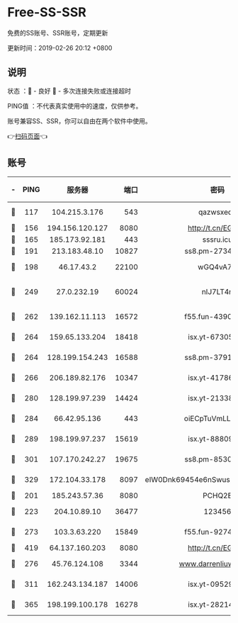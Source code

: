 # Free-SS-SSR

免费的SS账号、SSR账号，定期更新

更新时间：2019-02-26 20:12 +0800

## 说明

状态     ：🙂 - 良好 🙁 - 多次连接失败或连接超时

PING值   ：不代表真实使用中的速度，仅供参考。

账号兼容SS、SSR，你可以自由在两个软件中使用。

👉[扫码页面](https://liesauer.github.io/free-ss-ssr.github.io/)👈

## 账号

|-|PING|服务器|端口|密码|加密方式|区域|
|:----:|:----:|:-----:|-----:|:----:|:----:|:----:|
|🙂|117|104.215.3.176|543|qazwsxedc|aes-256-gcm|JP|
|🙂|156|194.156.120.127|8080|http://t.cn/EGJIyrl|rc4-md5|RU|
|🙂|165|185.173.92.181|443|sssru.icu|rc4-md5|RU|
|🙂|191|213.183.48.10|10827|ss8.pm-27345710|rc4-md5|RU|
|🙂|198|46.17.43.2|22100|wGQ4vA7D|aes-256-gcm|RU|
|🙂|249|27.0.232.19|60024|nIJ7LT4n|xchacha20-ietf-poly1305|HK|
|🙂|262|139.162.11.113|16572|f55.fun-43900311|aes-256-cfb|SG|
|🙂|264|159.65.133.204|18418|isx.yt-67305082|aes-256-cfb|SG|
|🙂|264|128.199.154.243|16588|ss8.pm-37919199|aes-256-cfb|SG|
|🙂|266|206.189.82.176|10347|isx.yt-41786271|aes-256-cfb|SG|
|🙂|280|128.199.97.239|14424|isx.yt-21338454|aes-256-cfb|SG|
|🙂|284|66.42.95.136|443|oiECpTuVmLLxk4Ts|aes-256-cfb|US|
|🙂|289|198.199.97.237|15619|isx.yt-88809686|aes-256-cfb|US|
|🙂|301|107.170.242.27|19675|ss8.pm-85305168|aes-256-cfb|US|
|🙂|329|172.104.33.178|8097|eIW0Dnk69454e6nSwuspv9DmS201tQ0D|aes-256-cfb|SG|
|🙂|201|185.243.57.36|8080|PCHQ2E|rc4-md5|US|
|🙂|223|204.10.89.10|36477|123456|aes-256-cfb|US|
|🙂|273|103.3.63.220|15849|f55.fun-92746572|aes-256-cfb|SG|
|🙂|419|64.137.160.203|8080|http://t.cn/EGJIyrl|rc4-md5|CA|
|🙁|276|45.76.124.108|3344|www.darrenliuwei.com|aes-256-cfb|AU|
|🙁|311|162.243.134.187|14006|isx.yt-09529412|aes-256-cfb|US|
|🙁|365|198.199.100.178|16278|isx.yt-28214890|aes-256-cfb|US|
